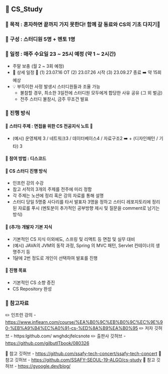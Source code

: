 ## 👋 CS_Study

### 📕 목적 : 혼자하면 끝까지 가지 못한다!  함께 갈 동료와 CS의 기초 다지기💪

### 📕 구성 : 스터디원 5명 +  멘토 1명

### 📕 일정 : 매주 수요일 23 ~ 25시 예정 (약 1 ~ 2시간) 

- 주말 보충 (월 2 ~ 3회 예정)
-  📢 상세 일정 📢
  (1) 23.07.16 OT 
  (2) 23.07.26 시작
  (3) 23.09.27 종료 
   ➡️ 약 15회 예상 
- 💡 부득이한 사정 발생시 스터디원들과 조율 가능
  - 불참할 경우, 최소한 3일전에 스터디원 모두에게 합당한 사유 공유 (그 외 벌금)
  - 전주 스터디 불참시, 금주 무조건 발표 

### 📕 진행 방식

#### 📘 스터디 주제 : 면접을 위한 CS 전공지식 노트 📖

- (예시) 운영체제 3 / 네트워크3 / 데이터베이스4 / 자료구조2
         ➡️ + (디자인패턴 / 기타) 3

#### 📘 참여 방법 : 디스코드 

#### 📘 CS 스터디 진행 방식

 - 인프런 강의 수강 
 - 참고 서적의 3개의 주제를 전주에 미리 정함
 - 각 주제는 노션에 정리 혹은 강의 자료를 통해 설명
 - 스터디 당일 5명중 사다리를 타서 발표자 3명을 정하고 스터디 레포지토리에 정리된 자료를 푸시 
(멘토분이 추가적인 공부방향 제시 및 질문을 comment로 남기는 방식)

#### 📘 (추가) 개발자 기본 지식

 - 기본적인 CS 지식 이외에도, 스프링 및 리액트 등 면접 및 실무 대비 
- (예시) JAVA의 JVM의 동작 과정, Spring 의 MVC 패턴, Servlet 컨테이너의 생명주기 등
- 1달에 2번 정도로 개인이 선택하여 발표를 진행

#### 📘 진행 목표

 - 기본적인 CS 소향 증진
 - CS Repository 완성

### 📕 참고자료

✏️ 인프런 강의 - https://www.inflearn.com/course/%EA%B0%9C%EB%B0%9C%EC%9E%90-%EB%A9%B4%EC%A0%91-cs-%ED%8A%B9%EA%B0%95 
✏️ 저자 깃허브 - https:lgithub.com/ wnghdcjfelcsnote
✏️ 출판사 깃허브 - https://github.com/gilbutITbook/080326

🔗 참고 깃허브 - https://github.com/ssafy-tech-concert/ssafy-tech-concert
🔗 참고 깃허브 - https://github.com/SSAFY-SEOUL-19-ALGO/cs-study
🔗 참고 깃허브 - https://gyoogle.dev/blog/
